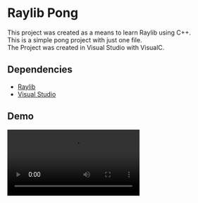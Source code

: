 # Raylib Pong

This project was created as a means to learn Raylib using C++. <br> This is a simple pong project with just one file.
<br> The Project was created in Visual Studio with VisualC. 

## Dependencies
 - [Raylib](https://www.raylib.com/)
 - [Visual Studio](https://visualstudio.microsoft.com/)

## Demo
![](Video/Pong%202022-08-20%2021-18-28.mp4)